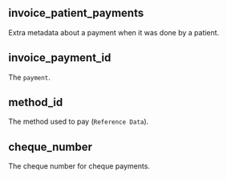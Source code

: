 ## invoice_patient_payments

Extra metadata about a payment when it was done by a patient.

## invoice_payment_id

The `payment`.

## method_id

The method used to pay (`Reference Data`).

## cheque_number

The cheque number for cheque payments.

